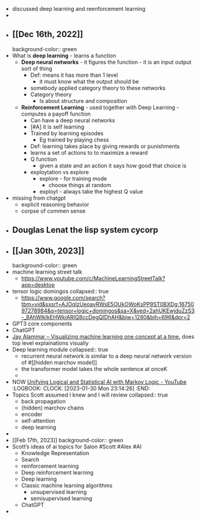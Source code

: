 - discussed deep learning and reenforcement learning
-
- ## [[Dec 16th, 2022]]
  background-color:: green
- What is **deep learning** - learns a function
	- **Deep neural networks** - it figures the function - it is an input output sort of thing
		- Def: means it has more than 1 level
			- it must know what the output should be
		- somebody applied category theory to these networks
		- Category theory
			- Is about structure and composition
	- **Reinforcement Learning** - used together with Deep Learning - computes a payoff function
		- Can have a deep neural networks
		- [#A] it is self learning
		- Trained by learning episodes
			- Eg trained by playing chess
		- Def: learning takes place by giving rewards or punishments
		- learns a set of actions to to maximize a reward
		- Q function
			- given a state and an action it says how good that choice is
		- exploytation vs explore
			- explore - for training mode
				- choose things at random
			- exployt - always take the highest Q value
- missing from chatgpt
	- explicit reasoning behavior
	- corpse of commen sense
- Douglas Lenat the lisp system cycorp
	-
- ## [[Jan 30th, 2023]]
  background-color:: green
- machine learning street talk
	- https://www.youtube.com/c/MachineLearningStreetTalk?app=desktop
- tensor logic domingos
  collapsed:: true
	- https://www.google.com/search?tbm=vid&sxsrf=AJOqlzUeoavRWsE5OUkOWoKsPP9ST0BXDg:1675097278984&q=tensor+logic+domingos&sa=X&ved=2ahUKEwjduZzS3-_8AhWlkIkEHWkiARIQ8ccDegQIDhAH&biw=1280&bih=696&dpr=2
- GPT3 core components
- ChatGPT
- [Jay Alammar – Visualizing machine learning one concept at a time.](https://jalammar.github.io/) does top level explainations visually
- Deep learning module
  collapsed:: true
	- recurrent neural network is similar to a deep neural network version of #[[hidden marchov model]]
	- the transformer model takes the whole sentence at onceK
	-
- NOW [Unifying Logical and Statistical AI with Markov Logic - YouTube](https://www.youtube.com/watch?v=0TYS6mpcsG4)
  :LOGBOOK:
  CLOCK: [2023-01-30 Mon 23:14:26]
  :END:
- Topics Scott assumed I knew and I will review
  collapsed:: true
	- back propagation
	- (hidden) marchov chains
	- encoder
	- self-attention
	- deep learning
-
- [[Feb 17th, 2023]]
  background-color:: green
- Scott’s ideas of ai topics for Salon #Scott #Alex #AI
	- Knowledge Representation
	- Search
	- reinforcement learning
	- Deep reinforcement learning
	- Deep learning
	- Classic machine learning algorithms
		- unsupervised learning
		- semisupervised learning
	- ChatGPT
-